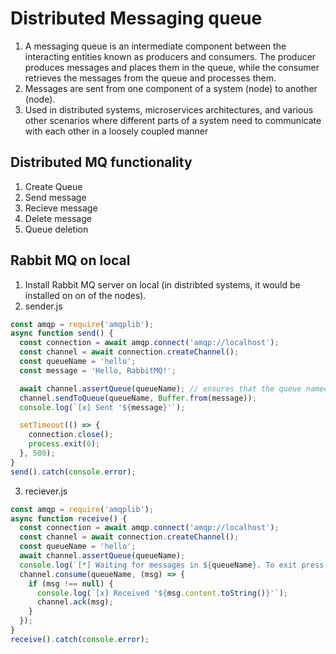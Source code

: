 # Distributed Messaging queue

1. A messaging queue is an intermediate component between the interacting entities known as producers and consumers. The producer produces messages and places them in the queue, while the consumer retrieves the messages from the queue and processes them.
2. Messages are sent from one component of a system (node) to another (node).
3. Used in distributed systems, microservices architectures, and various other scenarios where different parts of a system need to communicate with each other in a loosely coupled manner

## Distributed MQ functionality

1. Create Queue
2. Send message
3. Recieve message
4. Delete message
5. Queue deletion

## Rabbit MQ on local

1. Install Rabbit MQ server on local (in distribted systems, it would be installed on on of the nodes).
2. sender.js
```javascript
const amqp = require('amqplib');
async function send() {
  const connection = await amqp.connect('amqp://localhost');
  const channel = await connection.createChannel();
  const queueName = 'hello';
  const message = 'Hello, RabbitMQ!';

  await channel.assertQueue(queueName); // ensures that the queue named queueName exists on the RabbitMQ server. If the queue does not exist, RabbitMQ will create it. 
  channel.sendToQueue(queueName, Buffer.from(message));
  console.log(`[x] Sent '${message}'`);

  setTimeout(() => {
    connection.close();
    process.exit(0);
  }, 500);
}
send().catch(console.error);
```
3. reciever.js
```javascript
const amqp = require('amqplib');
async function receive() {
  const connection = await amqp.connect('amqp://localhost');
  const channel = await connection.createChannel();
  const queueName = 'hello';
  await channel.assertQueue(queueName);
  console.log(`[*] Waiting for messages in ${queueName}. To exit press CTRL+C`);
  channel.consume(queueName, (msg) => {
    if (msg !== null) {
      console.log(`[x] Received '${msg.content.toString()}'`);
      channel.ack(msg);
    }
  });
}
receive().catch(console.error);
```